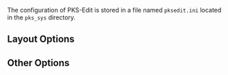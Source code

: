 The configuration of PKS-Edit is stored in a file named `pksedit.ini` located in the `pks_sys` directory.

## Layout Options

## Other Options